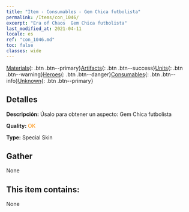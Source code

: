 ```yaml
---
title: "Item - Consumables - Gem Chica futbolista"
permalink: /Items/con_1046/
excerpt: "Era of Chaos  Gem Chica futbolista"
last_modified_at: 2021-04-11
locale: es
ref: "con_1046.md"
toc: false
classes: wide
---
```

 [Materials](/es/Items/){: .btn .btn--primary}[Artifacts](/es/Items/Artifacts/){: .btn .btn--success}[Units](/es/Items/Units/){: .btn .btn--warning}[Heroes](/es/Items/Heroes/){: .btn .btn--danger}[Consumables](/es/Items/Consumables/){: .btn .btn--info}[Unknown](/es/Items/Unknown/){: .btn .btn--primary}

## Detalles
 **Descripción:** Úsalo para obtener un aspecto: Gem Chica futbolista

 **Quality:** <span style="color: #FF8C00">OK</span>

 **Type:** Special Skin

## Gather

  None

## This item contains:

  None

